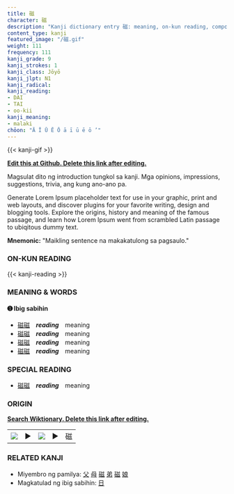 ```yaml
---
title: 磁
character: 磁
description: "Kanji dictionary entry 磁: meaning, on-kun reading, compounds, origin, related kanji"
content_type: kanji
featured_image: "/磁.gif"
weight: 111
frequency: 111
kanji_grade: 9
kanji_strokes: 1
kanji_class: Jōyō
kanji_jlpt: N1
kanji_radical: 
kanji_reading: 
- DAI
- TAI
- oo-kii
kanji_meaning:
- malaki
chōon: "Ā Ī Ū Ē Ō ā ī ū ē ō ’"
---
```

[//]: # (Don't edit the line below. Kanji animated GIF code is automatically generated.)
{{< kanji-gif >}}

[//]: # (Edit below this line.)

**[Edit this at Github. Delete this link after editing.](https://github.com/tim0g/tim/tree/main/content/kanji/磁/index.md)**

Magsulat dito ng introduction tungkol sa kanji. Mga opinions, impressions, suggestions, trivia, ang kung ano-ano pa.

Generate Lorem Ipsum placeholder text for use in your graphic, print and web layouts, and discover plugins for your favorite writing, design and blogging tools. Explore the origins, history and meaning of the famous passage, and learn how Lorem Ipsum went from scrambled Latin passage to ubiqitous dummy text.
 
**Mnemonic:** "Maikling sentence na makakatulong sa pagsaulo."

### ON-KUN READING

[//]: # (Don't edit the line below. ON-KUN READING code is automatically generated.)
{{< kanji-reading >}}

### MEANING & WORDS

#### ➊ **Ibig sabihin**
  - [磁](../磁)[磁](../磁)　***reading***　meaning
  - [磁](../磁)[磁](../磁)　***reading***　meaning
  - [磁](../磁)[磁](../磁)　***reading***　meaning
  - [磁](../磁)[磁](../磁)　***reading***　meaning

### SPECIAL READING
  - [磁](../磁)[磁](../磁)　***reading***　meaning

### ORIGIN

**[Search Wiktionary. Delete this link after editing.](https://wiktionary.org/wiki/磁)**
<table class="kanji-table"><tr><td>
<img src="60px-磁-bronze.svg.png">
</td><td>▶</td><td>
<img src="60px-磁-oracle.svg.png">
</td><td>▶</td>
<td class="kanji-origin">磁</td>
</tr></table>

### RELATED KANJI
- Miyembro ng pamilya: [父](../父) [母](../母) [磁](../磁) [弟](../弟) [磁](../磁) [娘](../娘)
- Magkatulad ng ibig sabihin: [日](../日)
